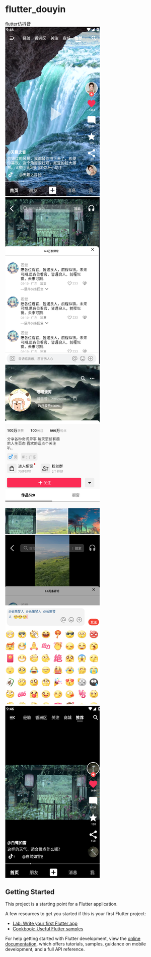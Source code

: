 # flutter_douyin

flutter仿抖音  
<img src="https://raw.githubusercontent.com/lucis-yg/images/main/dy/1.png" alt="" width="300">
<img src="https://raw.githubusercontent.com/lucis-yg/images/main/dy/2.png" alt="" width="300">
<img src="https://raw.githubusercontent.com/lucis-yg/images/main/dy/3.png" alt="" width="300">
<img src="https://raw.githubusercontent.com/lucis-yg/images/main/dy/4.png" alt="" width="300">
<img src="https://raw.githubusercontent.com/lucis-yg/images/main/dy/5.png" alt="" width="300">
## Getting Started

This project is a starting point for a Flutter application.

A few resources to get you started if this is your first Flutter project:

- [Lab: Write your first Flutter app](https://docs.flutter.dev/get-started/codelab)
- [Cookbook: Useful Flutter samples](https://docs.flutter.dev/cookbook)

For help getting started with Flutter development, view the
[online documentation](https://docs.flutter.dev/), which offers tutorials,
samples, guidance on mobile development, and a full API reference.
